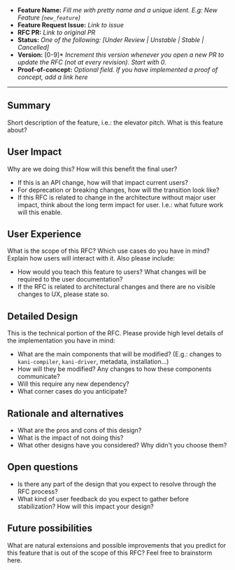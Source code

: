 - **Feature Name:** *Fill me with pretty name and a unique ident. E.g: New Feature (`new_feature`)*
- **Feature Request Issue:** *Link to issue*
- **RFC PR:** *Link to original PR*
- **Status:** *One of the following: [Under Review | Unstable | Stable | Cancelled]*
- **Version:** [0-9]\* *Increment this version whenever you open a new PR to update the RFC (not at every revision).
  Start with 0.*
- **Proof-of-concept:** *Optional field. If you have implemented a proof of concept, add a link here*

-------------------

## Summary

Short description of the feature, i.e.: the elevator pitch. What is this feature about?

## User Impact

Why are we doing this? How will this benefit the final user?

 - If this is an API change, how will that impact current users?
 - For deprecation or breaking changes, how will the transition look like?
 - If this RFC is related to change in the architecture without major user impact, think about the long term
impact for user. I.e.: what future work will this enable.

## User Experience

What is the scope of this RFC? Which use cases do you have in mind? Explain how users will interact with it. Also
please include:

- How would you teach this feature to users? What changes will be required to the user documentation?
- If the RFC is related to architectural changes and there are no visible changes to UX, please state so.

## Detailed Design

This is the technical portion of the RFC. Please provide high level details of the implementation you have in mind:

- What are the main components that will be modified? (E.g.: changes to `kani-compiler`, `kani-driver`, metadata,
  installation...)
- How will they be modified? Any changes to how these components communicate?
- Will this require any new dependency?
- What corner cases do you anticipate?

## Rationale and alternatives

- What are the pros and cons of this design?
- What is the impact of not doing this?
- What other designs have you considered? Why didn't you choose them?

## Open questions

- Is there any part of the design that you expect to resolve through the RFC process?
- What kind of user feedback do you expect to gather before stabilization? How will this impact your design?

## Future possibilities

What are natural extensions and possible improvements that you predict for this feature that is out of the
scope of this RFC? Feel free to brainstorm here.